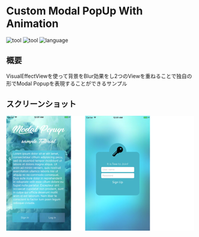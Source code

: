 # Custom Modal PopUp With Animation
![tool](https://img.shields.io/badge/tool-xcode8-blue.svg)
![tool](https://img.shields.io/badge/tool-Sketch-yellow.svg)
![language](https://img.shields.io/badge/language-swift3-red.svg)
## 概要
VisualEffectViewを使って背景をBlur効果をし2つのViewを重ねることで独自の形でModal Popupを表現することができるサンプル
## スクリーンショット
![header](./background.jpg)
